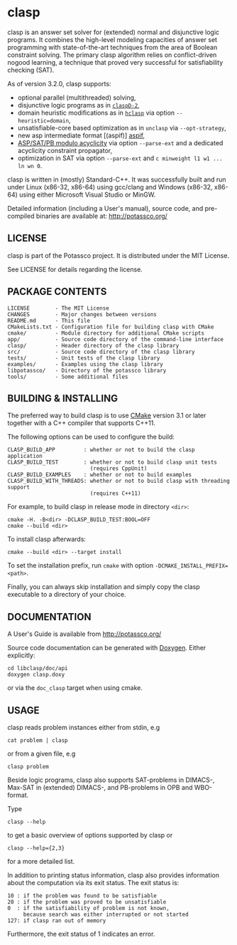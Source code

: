 # clasp

clasp is an answer set solver for (extended) normal and disjunctive logic programs.
It combines the high-level modeling capacities of answer set programming
with state-of-the-art techniques from the area of Boolean constraint solving.
The primary clasp algorithm relies on conflict-driven nogood learning,
a technique that proved very successful for satisfiability checking (SAT).

As of version 3.2.0, clasp supports:

 - optional parallel (multithreaded) solving,
 - disjunctive logic programs as in [`claspD-2`][claspD2],
 - domain heuristic modifications as in [`hclasp`][hclasp] via option `--heuristic=domain`,
 - unsatisfiable-core based optimization as in `unclasp` via `--opt-strategy`,
 - new asp intermediate format [(aspif)] [aspif],
 - [ASP/SAT/PB modulo acyclicity][acyc] via option `--parse-ext` and a dedicated acyclicity
   constraint propagator,
 - optimization in SAT via option `--parse-ext` and `c minweight l1 w1 ... ln wn 0`.

clasp is written in (mostly) Standard-C++. It was successfully built and run
under Linux (x86-32, x86-64) using gcc/clang and Windows (x86-32, x86-64) using
either Microsoft Visual Studio or MinGW.

Detailed information (including a User's manual), source code,
and pre-compiled binaries are available at: http://potassco.org/

## LICENSE
  clasp is part of the Potassco project.
  It is distributed under the MIT License.
  
  See LICENSE for details regarding the license.

## PACKAGE CONTENTS
    LICENSE        - The MIT License
    CHANGES        - Major changes between versions
    README.md      - This file
    CMakeLists.txt - Configuration file for building clasp with CMake
    cmake/         - Module directory for additional CMake scripts
    app/           - Source code directory of the command-line interface
    clasp/         - Header directory of the clasp library
    src/           - Source code directory of the clasp library
    tests/         - Unit tests of the clasp library
    examples/      - Examples using the clasp library
    libpotassco/   - Directory of the potassco library
    tools/         - Some additional files
  

## BUILDING & INSTALLING
  The preferred way to build clasp is to use [CMake][cmake] version 3.1 or later
  together with a C++ compiler that supports C++11.

  The following options can be used to configure the build:
  
    CLASP_BUILD_APP         : whether or not to build the clasp application
    CLASP_BUILD_TEST        : whether or not to build clasp unit tests
                              (requires CppUnit)
    CLASP_BUILD_EXAMPLES    : whether or not to build examples
    CLASP_BUILD_WITH_THREADS: whether or not to build clasp with threading support
                              (requires C++11)

  For example, to build clasp in release mode in directory `<dir>`:

    cmake -H. -B<dir> -DCLASP_BUILD_TEST:BOOL=OFF
    cmake --build <dir>

  To install clasp afterwards:
  
    cmake --build <dir> --target install

  To set the installation prefix, run
  `cmake` with option `-DCMAKE_INSTALL_PREFIX=<path>`.

  Finally, you can always skip installation and simply copy the
  clasp executable to a directory of your choice.

## DOCUMENTATION
  A User's Guide is available from http://potassco.org/
  
  Source code documentation can be generated with [Doxygen][doxygen].
  Either explicitly:
  
    cd libclasp/doc/api
    doxygen clasp.doxy

  or via the `doc_clasp` target when using cmake.

## USAGE
  clasp reads problem instances either from stdin, e.g
  
    cat problem | clasp
  
  or from a given file, e.g
  
    clasp problem

  Beside logic programs, clasp also supports SAT-problems in DIMACS-,
  Max-SAT in (extended) DIMACS-, and PB-problems in OPB and WBO-format.

  Type
  
    clasp --help
  
  to get a basic overview of options supported by clasp or
  
    clasp --help={2,3}
  
  for a more detailed list.

  In addition to printing status information, clasp also
  provides information about the computation via its exit status.
  The exit status is:
    
    10 : if the problem was found to be satisfiable
    20 : if the problem was proved to be unsatisfiable
    0  : if the satisfiability of problem is not known,
         because search was either interrupted or not started
    127: if clasp ran out of memory

Furthermore, the exit status of 1 indicates an error.
  
[claspD2]: http://www.cs.uni-potsdam.de/claspD/
[hclasp]: http://www.cs.uni-potsdam.de/hclasp/
[aspif]: http://www.cs.uni-potsdam.de/wv/pdfformat/gekakaosscwa16b.pdf
[acyc]: http://www.cs.uni-potsdam.de/wv/pdfformat/bogejakasc15b.pdf
[doxygen]: http://www.stack.nl/~dimitri/doxygen/
[cmake]: https://cmake.org/
